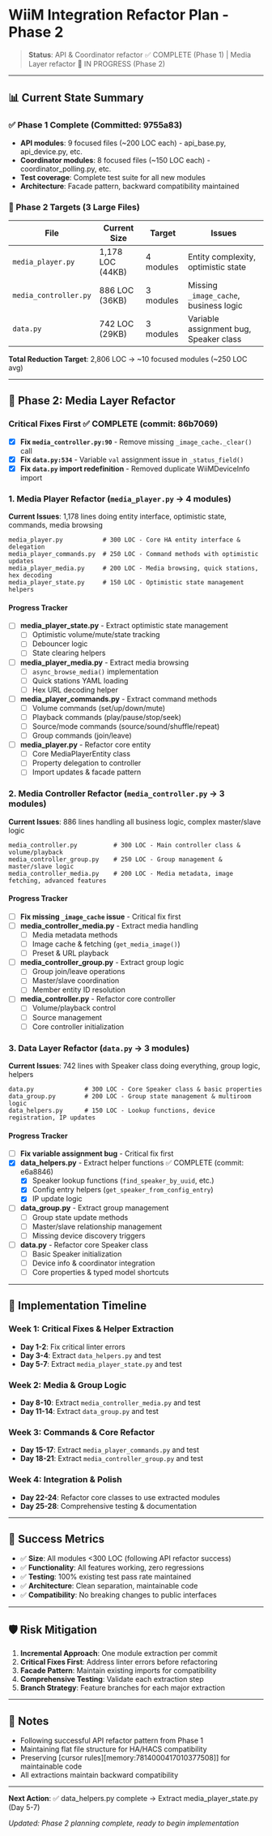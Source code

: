 # WiiM Integration Refactor Plan - Phase 2

> **Status**: API & Coordinator refactor ✅ COMPLETE (Phase 1) | Media Layer refactor 🚧 IN PROGRESS (Phase 2)

---

## 📊 Current State Summary

### ✅ Phase 1 Complete (Committed: 9755a83)

- **API modules**: 9 focused files (~200 LOC each) - api_base.py, api_device.py, etc.
- **Coordinator modules**: 8 focused files (~150 LOC each) - coordinator_polling.py, etc.
- **Test coverage**: Complete test suite for all new modules
- **Architecture**: Facade pattern, backward compatibility maintained

### 🎯 Phase 2 Targets (3 Large Files)

| File                  | Current Size     | Target    | Issues                                 |
| --------------------- | ---------------- | --------- | -------------------------------------- |
| `media_player.py`     | 1,178 LOC (44KB) | 4 modules | Entity complexity, optimistic state    |
| `media_controller.py` | 886 LOC (36KB)   | 3 modules | Missing `_image_cache`, business logic |
| `data.py`             | 742 LOC (29KB)   | 3 modules | Variable assignment bug, Speaker class |

**Total Reduction Target**: 2,806 LOC → ~10 focused modules (~250 LOC avg)

---

## 🚧 Phase 2: Media Layer Refactor

### Critical Fixes First ✅ COMPLETE (commit: 86b7069)

- [x] **Fix `media_controller.py:90`** - Remove missing `_image_cache._clear()` call
- [x] **Fix `data.py:534`** - Variable `val` assignment issue in `_status_field()`
- [x] **Fix `data.py` import redefinition** - Removed duplicate WiiMDeviceInfo import

### 1. Media Player Refactor (`media_player.py` → 4 modules)

**Current Issues**: 1,178 lines doing entity interface, optimistic state, commands, media browsing

```
media_player.py           # 300 LOC - Core HA entity interface & delegation
media_player_commands.py  # 250 LOC - Command methods with optimistic updates
media_player_media.py     # 200 LOC - Media browsing, quick stations, hex decoding
media_player_state.py     # 150 LOC - Optimistic state management helpers
```

#### Progress Tracker

- [ ] **media_player_state.py** - Extract optimistic state management
  - [ ] Optimistic volume/mute/state tracking
  - [ ] Debouncer logic
  - [ ] State clearing helpers
- [ ] **media_player_media.py** - Extract media browsing
  - [ ] `async_browse_media()` implementation
  - [ ] Quick stations YAML loading
  - [ ] Hex URL decoding helper
- [ ] **media_player_commands.py** - Extract command methods
  - [ ] Volume commands (set/up/down/mute)
  - [ ] Playback commands (play/pause/stop/seek)
  - [ ] Source/mode commands (source/sound/shuffle/repeat)
  - [ ] Group commands (join/leave)
- [ ] **media_player.py** - Refactor core entity
  - [ ] Core MediaPlayerEntity class
  - [ ] Property delegation to controller
  - [ ] Import updates & facade pattern

### 2. Media Controller Refactor (`media_controller.py` → 3 modules)

**Current Issues**: 886 lines handling all business logic, complex master/slave logic

```
media_controller.py          # 300 LOC - Main controller class & volume/playback
media_controller_group.py    # 250 LOC - Group management & master/slave logic
media_controller_media.py    # 200 LOC - Media metadata, image fetching, advanced features
```

#### Progress Tracker

- [ ] **Fix missing `_image_cache` issue** - Critical fix first
- [ ] **media_controller_media.py** - Extract media handling
  - [ ] Media metadata methods
  - [ ] Image cache & fetching (`get_media_image()`)
  - [ ] Preset & URL playback
- [ ] **media_controller_group.py** - Extract group logic
  - [ ] Group join/leave operations
  - [ ] Master/slave coordination
  - [ ] Member entity ID resolution
- [ ] **media_controller.py** - Refactor core controller
  - [ ] Volume/playback control
  - [ ] Source management
  - [ ] Core controller initialization

### 3. Data Layer Refactor (`data.py` → 3 modules)

**Current Issues**: 742 lines with Speaker class doing everything, group logic, helpers

```
data.py              # 300 LOC - Core Speaker class & basic properties
data_group.py        # 200 LOC - Group state management & multiroom logic
data_helpers.py      # 150 LOC - Lookup functions, device registration, IP updates
```

#### Progress Tracker

- [ ] **Fix variable assignment bug** - Critical fix first
- [x] **data_helpers.py** - Extract helper functions ✅ COMPLETE (commit: e6a8846)
  - [x] Speaker lookup functions (`find_speaker_by_uuid`, etc.)
  - [x] Config entry helpers (`get_speaker_from_config_entry`)
  - [x] IP update logic
- [ ] **data_group.py** - Extract group management
  - [ ] Group state update methods
  - [ ] Master/slave relationship management
  - [ ] Missing device discovery triggers
- [ ] **data.py** - Refactor core Speaker class
  - [ ] Basic Speaker initialization
  - [ ] Device info & coordinator integration
  - [ ] Core properties & typed model shortcuts

---

## 📅 Implementation Timeline

### Week 1: Critical Fixes & Helper Extraction

- **Day 1-2**: Fix critical linter errors
- **Day 3-4**: Extract `data_helpers.py` and test
- **Day 5-7**: Extract `media_player_state.py` and test

### Week 2: Media & Group Logic

- **Day 8-10**: Extract `media_controller_media.py` and test
- **Day 11-14**: Extract `data_group.py` and test

### Week 3: Commands & Core Refactor

- **Day 15-17**: Extract `media_player_commands.py` and test
- **Day 18-21**: Extract `media_controller_group.py` and test

### Week 4: Integration & Polish

- **Day 22-24**: Refactor core classes to use extracted modules
- **Day 25-28**: Comprehensive testing & documentation

---

## 🎯 Success Metrics

- ✅ **Size**: All modules <300 LOC (following API refactor success)
- ✅ **Functionality**: All features working, zero regressions
- ✅ **Testing**: 100% existing test pass rate maintained
- ✅ **Architecture**: Clean separation, maintainable code
- ✅ **Compatibility**: No breaking changes to public interfaces

---

## 🛡️ Risk Mitigation

1. **Incremental Approach**: One module extraction per commit
2. **Critical Fixes First**: Address linter errors before refactoring
3. **Facade Pattern**: Maintain existing imports for compatibility
4. **Comprehensive Testing**: Validate each extraction step
5. **Branch Strategy**: Feature branches for each major extraction

---

## 📝 Notes

- Following successful API refactor pattern from Phase 1
- Maintaining flat file structure for HA/HACS compatibility
- Preserving [cursor rules][memory:7814000417010377508]] for maintainable code
- All extractions maintain backward compatibility

---

**Next Action**: ✅ data_helpers.py complete → Extract media_player_state.py (Day 5-7)

_Updated: Phase 2 planning complete, ready to begin implementation_
